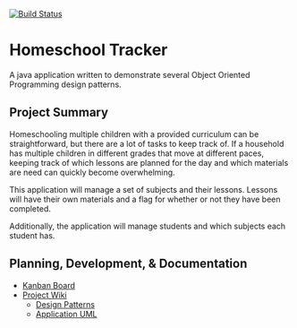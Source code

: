 [![Build Status](https://travis-ci.com/amajor/HomeschoolTracker.svg?branch=master)](https://travis-ci.com/amajor/HomeschoolTracker)

# Homeschool Tracker
A java application written to demonstrate several Object Oriented Programming design patterns.

## Project Summary
Homeschooling multiple children with a provided curriculum can be straightforward, but there are a lot of tasks to keep 
track of. If a household has multiple children in different grades that move at different paces, keeping track of which 
lessons are planned for the day and which materials are need can quickly become overwhelming.

This application will manage a set of subjects and their lessons. Lessons will have their own materials and a flag for 
whether or not they have been completed.

Additionally, the application will manage students and which subjects each student has.

## Planning, Development, & Documentation

* [Kanban Board](https://github.com/amajor/HomeschoolTracker/projects/2)
* [Project Wiki](https://github.com/amajor/HomeschoolTracker/wiki)
  * [Design Patterns](https://github.com/amajor/HomeschoolTracker/wiki/Patterns)
  * [Application UML](https://github.com/amajor/HomeschoolTracker/wiki/Patterns#application)
